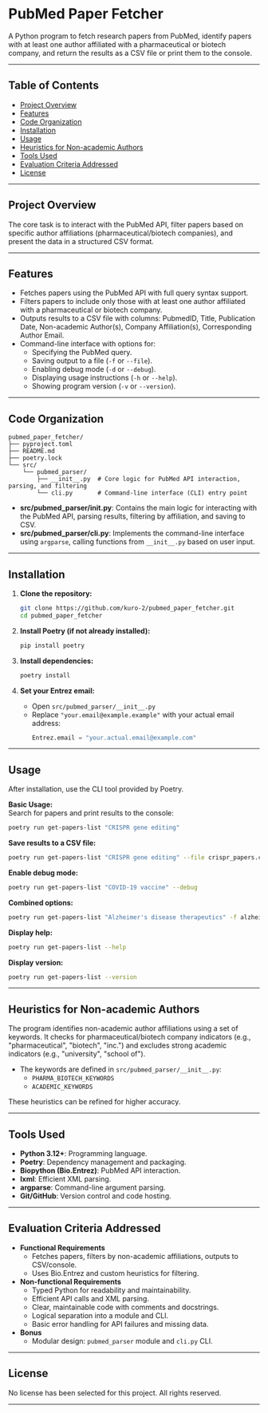 # PubMed Paper Fetcher

A Python program to fetch research papers from PubMed, identify papers with at least one author affiliated with a pharmaceutical or biotech company, and return the results as a CSV file or print them to the console.

---

## Table of Contents

- [Project Overview](#project-overview)
- [Features](#features)
- [Code Organization](#code-organization)
- [Installation](#installation)
- [Usage](#usage)
- [Heuristics for Non-academic Authors](#heuristics-for-non-academic-authors)
- [Tools Used](#tools-used)
- [Evaluation Criteria Addressed](#evaluation-criteria-addressed)
- [License](#license)

---

## Project Overview

The core task is to interact with the PubMed API, filter papers based on specific author affiliations (pharmaceutical/biotech companies), and present the data in a structured CSV format.

---

## Features

- Fetches papers using the PubMed API with full query syntax support.
- Filters papers to include only those with at least one author affiliated with a pharmaceutical or biotech company.
- Outputs results to a CSV file with columns: PubmedID, Title, Publication Date, Non-academic Author(s), Company Affiliation(s), Corresponding Author Email.
- Command-line interface with options for:
  - Specifying the PubMed query.
  - Saving output to a file (`-f` or `--file`).
  - Enabling debug mode (`-d` or `--debug`).
  - Displaying usage instructions (`-h` or `--help`).
  - Showing program version (`-v` or `--version`).

---

## Code Organization

```
pubmed_paper_fetcher/
├── pyproject.toml
├── README.md
├── poetry.lock
└── src/
    └── pubmed_parser/
        ├── __init__.py  # Core logic for PubMed API interaction, parsing, and filtering
        └── cli.py       # Command-line interface (CLI) entry point
```

- **src/pubmed_parser/__init__.py**: Contains the main logic for interacting with the PubMed API, parsing results, filtering by affiliation, and saving to CSV.
- **src/pubmed_parser/cli.py**: Implements the command-line interface using `argparse`, calling functions from `__init__.py` based on user input.

---

## Installation

1. **Clone the repository:**
   ```sh
   git clone https://github.com/kuro-2/pubmed_paper_fetcher.git
   cd pubmed_paper_fetcher
   ```

2. **Install Poetry (if not already installed):**
   ```sh
   pip install poetry
   ```

3. **Install dependencies:**
   ```sh
   poetry install
   ```

4. **Set your Entrez email:**
   - Open `src/pubmed_parser/__init__.py`
   - Replace `"your.email@example.example"` with your actual email address:
     ```python
     Entrez.email = "your.actual.email@example.com"
     ```

---

## Usage

After installation, use the CLI tool provided by Poetry.

**Basic Usage:**  
Search for papers and print results to the console:
```sh
poetry run get-papers-list "CRISPR gene editing"
```

**Save results to a CSV file:**  
```sh
poetry run get-papers-list "CRISPR gene editing" --file crispr_papers.csv
```

**Enable debug mode:**  
```sh
poetry run get-papers-list "COVID-19 vaccine" --debug
```

**Combined options:**  
```sh
poetry run get-papers-list "Alzheimer's disease therapeutics" -f alzheimers.csv -d
```

**Display help:**  
```sh
poetry run get-papers-list --help
```

**Display version:**  
```sh
poetry run get-papers-list --version
```

---

## Heuristics for Non-academic Authors

The program identifies non-academic author affiliations using a set of keywords. It checks for pharmaceutical/biotech company indicators (e.g., "pharmaceutical", "biotech", "inc.") and excludes strong academic indicators (e.g., "university", "school of").

- The keywords are defined in `src/pubmed_parser/__init__.py`:
  - `PHARMA_BIOTECH_KEYWORDS`
  - `ACADEMIC_KEYWORDS`

These heuristics can be refined for higher accuracy.

---

## Tools Used

- **Python 3.12+**: Programming language.
- **Poetry**: Dependency management and packaging.
- **Biopython (Bio.Entrez)**: PubMed API interaction.
- **lxml**: Efficient XML parsing.
- **argparse**: Command-line argument parsing.
- **Git/GitHub**: Version control and code hosting.

---

## Evaluation Criteria Addressed

- **Functional Requirements**
  - Fetches papers, filters by non-academic affiliations, outputs to CSV/console.
  - Uses Bio.Entrez and custom heuristics for filtering.
- **Non-functional Requirements**
  - Typed Python for readability and maintainability.
  - Efficient API calls and XML parsing.
  - Clear, maintainable code with comments and docstrings.
  - Logical separation into a module and CLI.
  - Basic error handling for API failures and missing data.
- **Bonus**
  - Modular design: `pubmed_parser` module and `cli.py` CLI.

---

## License

No license has been selected for this project. All rights reserved.

---